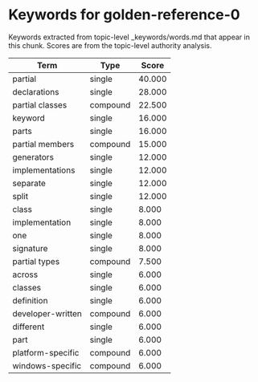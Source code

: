 # Keywords for golden-reference-0

Keywords extracted from topic-level _keywords/words.md that appear in this chunk.
Scores are from the topic-level authority analysis.

| Term | Type | Score |
|------|------|-------|
| partial | single | 40.000 |
| declarations | single | 28.000 |
| partial classes | compound | 22.500 |
| keyword | single | 16.000 |
| parts | single | 16.000 |
| partial members | compound | 15.000 |
| generators | single | 12.000 |
| implementations | single | 12.000 |
| separate | single | 12.000 |
| split | single | 12.000 |
| class | single | 8.000 |
| implementation | single | 8.000 |
| one | single | 8.000 |
| signature | single | 8.000 |
| partial types | compound | 7.500 |
| across | single | 6.000 |
| classes | single | 6.000 |
| definition | single | 6.000 |
| developer-written | compound | 6.000 |
| different | single | 6.000 |
| part | single | 6.000 |
| platform-specific | compound | 6.000 |
| windows-specific | compound | 6.000 |
